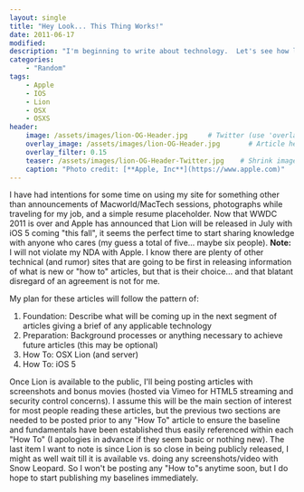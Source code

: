 ```yaml
---
layout: single
title: "Hey Look... This Thing Works!"
date: 2011-06-17
modified:
description: "I'm beginning to write about technology.  Let's see how long this lasts."
categories:
    - "Random"
tags:
    - Apple
    - IOS
    - Lion
    - OSX
    - OSXS
header:
    image: /assets/images/lion-OG-Header.jpg     # Twitter (use 'overlay_image')
    overlay_image: /assets/images/lion-OG-Header.jpg       # Article header at 2048x768
    overlay_filter: 0.15
    teaser: /assets/images/lion-OG-Header-Twitter.jpg    # Shrink image to 575 width
    caption: "Photo credit: [**Apple, Inc**](https://www.apple.com)"
---
```


I have had intentions for some time on using my site for something other than announcements of Macworld/MacTech sessions, photographs while traveling for my job, and a simple resume placeholder. Now that WWDC 2011 is over and Apple has announced that Lion will be released in July with iOS 5 coming "this fall", it seems the perfect time to start sharing knowledge with anyone who cares (my guess a total of five... maybe six people). **Note:** I will not violate my NDA with Apple. I know there are plenty of other technical (and rumor) sites that are going to be first in releasing information of what is new or "how to" articles, but that is their choice... and that blatant disregard of an agreement is not for me.

My plan for these articles will follow the pattern of:

1.	Foundation: Describe what will be coming up in the next segment of articles giving a brief of any applicable technology
2.	Preparation: Background processes or anything necessary to achieve future articles (this may be optional)
3.	How To: OSX Lion (and server)
4.	How To: iOS 5

Once Lion is available to the public, I'll being posting articles with screenshots and bonus movies (hosted via Vimeo for HTML5 streaming and security control concerns). I assume this will be the main section of interest for most people reading these articles, but the previous two sections are needed to be posted prior to any "How To" article to ensure the baseline and fundamentals have been established thus easily referenced within each "How To" (I apologies in advance if they seem basic or nothing new). The last item I want to note is since Lion is so close in being publicly released, I might as well wait till it is available vs. doing any screenshots/video with Snow Leopard. So I won't be posting any "How to"s anytime soon, but I do hope to start publishing my baselines immediately.
